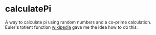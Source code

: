 # calculatePi

A way to calculate pi using random numbers and a co-prime calculation.
Euler's totient function [wikipedia](https://en.wikipedia.org/wiki/Euler%27s_totient_function/) gave me the idea how to do this.
